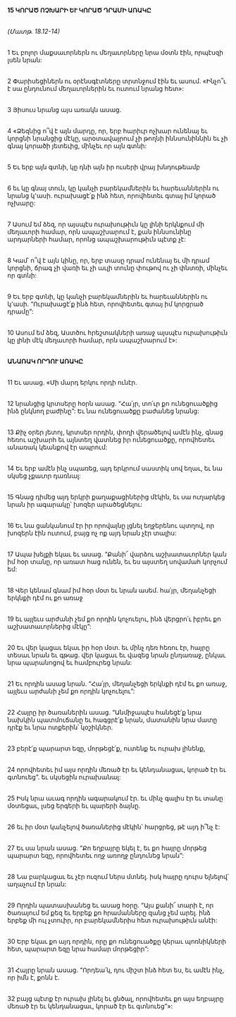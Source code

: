 **15 ԿՈՐԱԾ ՈՉԽԱՐԻ ԵՒ ԿՈՐԱԾ ԴՐԱՄԻ ԱՌԱԿԸ**

\
_(Մատթ. 18.12-14)_

\
1 Եւ բոլոր մաքսաւորներն ու մեղաւորները նրա մօտն էին, որպէսզի լսեն նրան:

\
2 Փարիսեցիներն ու օրէնսգէտները տրտնջում էին եւ ասում. «Ինչո՞ւ է սա ընդունում մեղաւորներին եւ ուտում նրանց հետ»:

\
3 Յիսուս նրանց այս առակն ասաց.

\
4 «Ձեզնից ո՞վ է այն մարդը, որ, երբ հարիւր ոչխար ունենայ եւ կորցնի նրանցից մէկը, արօտավայրում չի թողնի իննսունիննին եւ չի գնայ կորածի յետեւից, մինչեւ որ այն գտնի:

\
5 Եւ երբ այն գտնի, կը դնի այն իր ուսերի վրայ խնդութեամբ

\
6 եւ կը գնայ տուն, կը կանչի բարեկամներին եւ հարեւաններին ու նրանց կ՚ասի. ուրախացէ՛ք ինձ հետ, որովհետեւ գտայ իմ կորած ոչխարը:

\
7 Ասում եմ ձեզ, որ այսպէս ուրախութիւն կը լինի երկնքում մի մեղաւորի համար, որն ապաշխարում է, քան իննսունինը արդարների համար, որոնց ապաշխարութիւն պէտք չէ:

\
8 Կամ՝ ո՞վ է այն կինը, որ, երբ տասը դրամ ունենայ եւ մի դրամ կորցնի, ճրագ չի վառի եւ չի աւլի տունը փութով ու չի փնտռի, մինչեւ որ գտնի:

\
9 Եւ երբ գտնի, կը կանչի բարեկամներին եւ հարեւաններին ու կ՚ասի. “Ուրախացէ՛ք ինձ հետ, որովհետեւ գտայ իմ կորցրած դրամը”:

\
10 Ասում եմ ձեզ, Աստծու հրեշտակների առաջ այսպէս ուրախութիւն կը լինի մէկ մեղաւորի համար, որն ապաշխարում է»:

\
**ԱՆԱՌԱԿ ՈՐԴՈՒ ԱՌԱԿԸ**

\
11 Եւ ասաց. «Մի մարդ երկու որդի ունէր.

\
12 նրանցից կրտսերը հօրն ասաց. “Հա՛յր, տո՛ւր քո ունեցուածքից ինձ ընկնող բաժինը”: Եւ նա ունեցուածքը բաժանեց նրանց:

\
13 Քիչ օրեր յետոյ, կրտսեր որդին, փողի վերածելով ամէն ինչ, գնաց հեռու աշխարհ եւ այնտեղ վատնեց իր ունեցուածքը, որովհետեւ անառակ կեանքով էր ապրում:

\
14 Եւ երբ ամէն ինչ սպառեց, այդ երկրում սաստիկ սով եղաւ, եւ նա սկսեց չքաւոր դառնալ:

\
15 Գնաց դիմեց այդ երկրի քաղաքացիներից մէկին, եւ սա ուղարկեց նրան իր ագարակը՝ խոզեր արածեցնելու:

\
16 Եւ նա ցանկանում էր իր որովայնը լցնել եղջերենու պտղով, որ խոզերն էին ուտում, բայց ոչ ոք այդ նրան չէր տալիս:

\
17 Ապա խելքի եկաւ եւ ասաց. “Քանի՜ վարձու աշխատաւորներ կան իմ հօր տանը, որ առատ հաց ունեն, եւ ես այստեղ սովամահ կորչում եմ:

\
18 Վեր կենամ գնամ իմ հօր մօտ եւ նրան ասեմ. հա՛յր, մեղանչեցի երկնքի դէմ ու քո առաջ

\
19 եւ այլեւս արժանի չեմ քո որդին կոչուելու, ինձ վերցրո՛ւ իբրեւ քո աշխատաւորներից մէկը”:

\
20 Եւ վեր կացաւ եկաւ իր հօր մօտ. եւ մինչ դեռ հեռու էր, հայրը տեսաւ նրան եւ գթաց. վեր կացաւ եւ վազեց նրան ընդառաջ, ընկաւ նրա պարանոցով եւ համբուրեց նրան:

\
21 Եւ որդին ասաց նրան. “Հա՛յր, մեղանչեցի երկնքի դէմ եւ քո առաջ, այլեւս արժանի չեմ քո որդին կոչուելու”:

\
22 Հայրը իր ծառաներին ասաց. “Անմիջապէս հանեցէ՛ք նրա նախկին պատմուճանը եւ հագցրէ՛ք նրան, մատանին նրա մատը դրէք եւ նրա ոտքերին՝ կօշիկներ.

\
23 բերէ՛ք պարարտ եզը, մորթեցէ՛ք, ուտենք եւ ուրախ լինենք,

\
24 որովհետեւ իմ այս որդին մեռած էր եւ կենդանացաւ, կորած էր եւ գտնուեց”. եւ սկսեցին ուրախանալ:

\
25 Իսկ նրա աւագ որդին ագարակում էր. եւ մինչ գալիս էր եւ տանը մօտեցաւ, լսեց երգերի եւ պարերի ձայնը.

\
26 եւ իր մօտ կանչելով ծառաներից մէկին՝ հարցրեց, թէ այդ ի՞նչ է:

\
27 Եւ սա նրան ասաց. “Քո եղբայրը եկել է, եւ քո հայրը մորթեց պարարտ եզը, որովհետեւ ողջ առողջ ընդունեց նրան”:

\
28 Նա բարկացաւ եւ չէր ուզում ներս մտնել. իսկ հայրը դուրս ելնելով՝ աղաչում էր նրան:

\
29 Որդին պատասխանեց եւ ասաց հօրը. “Այս քանի՜ տարի է, որ ծառայում եմ քեզ եւ երբեք քո հրամանները զանց չեմ արել. ինձ երբեք մի ուլ չտուիր, որ բարեկամներիս հետ ուրախութիւն անէի:

\
30 Երբ եկաւ քո այդ որդին, որը քո ունեցուածքը կերաւ պոռնիկների հետ, պարարտ եզը նրա համար մորթեցիր”:

\
31 Հայրը նրան ասաց. “Որդեա՛կ, դու միշտ ինձ հետ ես, եւ ամէն ինչ, որ իմն է, քոնն է.

\
32 բայց պէտք էր ուրախ լինել եւ ցնծալ, որովհետեւ քո այս եղբայրը մեռած էր եւ կենդանացաւ, կորած էր եւ գտնուեց”»:
